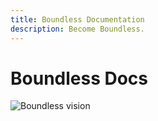 ```yaml
---
title: Boundless Documentation
description: Become Boundless.
---
```


# Boundless Docs

![Boundless vision](./boundless-vision-blog-devs-overview.webp)
